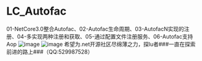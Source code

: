 # LC_Autofac
01-NetCore3.0整合Autofac、02-Autofac生命周期、03-AutofacN实现的注册、04-多实现两种注册和获取、05-通过配置文件注册服务、06-Autofac支持Aop
![image](https://user-images.githubusercontent.com/26539681/123405271-3b56d580-d5dc-11eb-85f4-41984caf7375.png)
![image](https://user-images.githubusercontent.com/26539681/123405401-5d505800-d5dc-11eb-9214-e9a2c83301bf.png)
希望为.net开源社区尽绵薄之力，探lu者###一直在探索前进的路上###（QQ:529987528）
